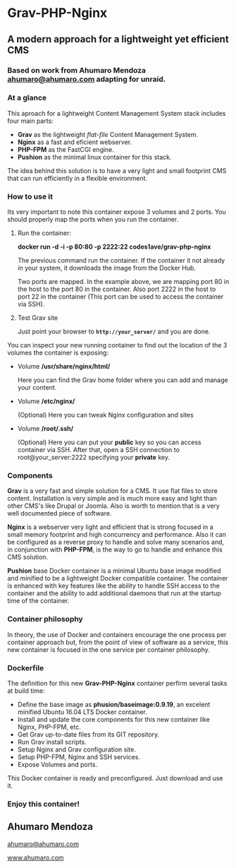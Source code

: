# Grav-PHP-Nginx

## A modern approach for a lightweight yet efficient CMS

### Based on work from Ahumaro Mendoza <ahumaro@ahumaro.com> adapting for unraid.
### At a glance

This aproach for a lightweight Content Management System stack includes four main parts:

+ **Grav** as the lightweight _flat-file_ Content Management System.
+ **Nginx** as a fast and eficient webserver.
+ **PHP-FPM** as the FastCGI engine.
+ **Pushion** as the minimal linux container for this stack.

The idea behind this solution is to have a very light and small footprint CMS that can run efficiently in a flexible environment.

### How to use it

Its very important to note this container expose 3 volumes and 2 ports.
You should properly map the ports when you run the container.

1. Run the container:

   **docker run -d -i -p 80:80 -p 2222:22 codes1ave/grav-php-nginx**
    
   The previous command run the container. If the container it not already in your system, it downloads the image from the Docker Hub.
   
   Two ports are mapped. In the example above, we are mapping port 80 in the host to the port 80 in the container. Also port 2222 in the host to port 22 in the container (This port can be used to access the container via SSH).

2. Test Grav site

   Just point your browser to **`http://your_server/`** and you are done.

You can inspect your new running container to find out the location of the 3 volumes the container is exposing:
+ Volume **/usr/share/nginx/html/**

  Here you can find the Grav home folder where you can add and manage your content.

+ Volume **/etc/nginx/**

  (Optional) Here you can tweak Nginx configuration and sites 

+ Volume **/root/.ssh/**

  (Optional) Here you can put your **public** key so you can access container via SSH. After that, open a SSH connection to root@your_server:2222 specifying your **private** key.
  
### Components

**Grav** is a very fast and simple solution for a CMS. It use flat files to store content. Installation is very simple and is much more easy and light than other CMS's like Drupal or Joomla.
Also is worth to mention that is a very well documented piece of software. 

**Nginx** is a webserver very light and efficient that is strong focused in a small memory footprint and high concurrency and performance.
Also it can be configured as a reverse proxy to handle and solve many scenarios and, in conjunction with **PHP-FPM**, is the way to go to handle and enhance this CMS solution.

**Pushion** base Docker container is a minimal Ubuntu base image modified and minified to be a lightweight Docker compatible container. 
The container is enhanced with key features like the ability to handle SSH access to the container and the ability to add additional daemons that run at the startup time of the container.
 
### Container philosophy

In theory, the use of Docker and containers encourage the one process per container approach but, from the point of view of software as a service, this new container is focused in the one service per container philosophy.

### Dockerfile

The definition for this new **Grav-PHP-Nginx** container perfirm several tasks at build time:

+ Define the base image as **phusion/baseimage:0.9.19**, an excelent minified Ubuntu 16.04 LTS Docker container.
+ Install and update the core components for this new container like Nginx, PHP-FPM, etc.
+ Get Grav up-to-date files from its GIT repository.
+ Run Grav install scripts.
+ Setup Nginx and Grav configuration site.
+ Setup PHP-FPM, Nginx and SSH services.
+ Expose Volumes and ports.

This Docker container is ready and preconfigured. Just download and use it.

### Enjoy this container!
## Ahumaro Mendoza

ahumaro@ahumaro.com

www.ahumaro.com
